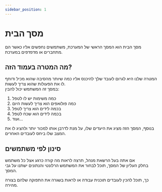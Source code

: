 ```yaml
---
sidebar_position: 1
---
```


# מסך הבית
מסך הבית הוא המסך הראשי של המערכת, משתמשים נחפשים אליו כאשר הם מתחברים או מדפדפים במערכת.

## מה המטרה בעמוד הזה?
המטרה שלנו היא לגרום לעובד שלך להיכנס אליו כמה שיותר מהסיבה שהוא מכיל ודוחף לו את הפעולות שהוא צריך לעשות.  
במסך זה המשתמש יכול להבין:
1. כמה משימות יש לו לטפל
1. כמה פולואפים הוא צריך לעשות היום
1. בכמה לידים הוא צריך לטפל
1. בכמה לידים הוא שכח לטפל
1. ועוד...

בנוסף, המסך הזה מציג את היעדים שלו, על מנת לדרבן אותו למכור יותר ולהציג לו את המצב שלו ביחס לעובדים האחרים.

## סינון לפי משתמשים
אם אתה בעל הרשאת מנהל, תרצה לראות מה קורה כרגע אצל כל משתמש  
בחלק העליון של המסך, תוכל לבחור את המשתמש הרלונטי והנתונים ישתנו על גבי המסך.

כך, תוכל להכין לעובדים תוכנית עבודה או לראות בשגרה את התפוקה שלהם בצורה מהירה.